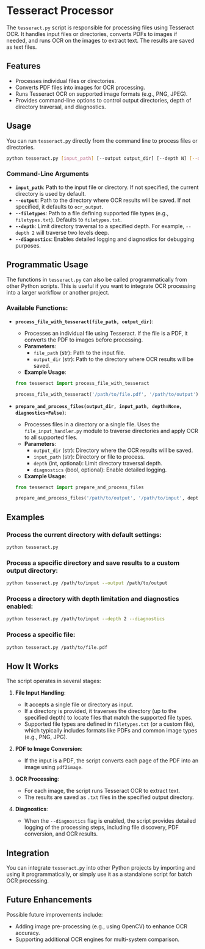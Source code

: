 
# Tesseract Processor

The `tesseract.py` script is responsible for processing files using Tesseract OCR. It handles input files or directories, converts PDFs to images if needed, and runs OCR on the images to extract text. The results are saved as text files.

## Features

- Processes individual files or directories.
- Converts PDF files into images for OCR processing.
- Runs Tesseract OCR on supported image formats (e.g., PNG, JPEG).
- Provides command-line options to control output directories, depth of directory traversal, and diagnostics.

## Usage

You can run `tesseract.py` directly from the command line to process files or directories.

```bash
python tesseract.py [input_path] [--output output_dir] [--depth N] [--diagnostics]
```

### Command-Line Arguments

- **`input_path`**: Path to the input file or directory. If not specified, the current directory is used by default.
- **`--output`**: Path to the directory where OCR results will be saved. If not specified, it defaults to `ocr_output`.
- **`--filetypes`**: Path to a file defining supported file types (e.g., `filetypes.txt`). Defaults to `filetypes.txt`.
- **`--depth`**: Limit directory traversal to a specified depth. For example, `--depth 2` will traverse two levels deep.
- **`--diagnostics`**: Enables detailed logging and diagnostics for debugging purposes.

## Programmatic Usage

The functions in `tesseract.py` can also be called programmatically from other Python scripts. This is useful if you want to integrate OCR processing into a larger workflow or another project.

### Available Functions:

- **`process_file_with_tesseract(file_path, output_dir)`**: 
    - Processes an individual file using Tesseract. If the file is a PDF, it converts the PDF to images before processing.
    - **Parameters**:
        - `file_path` (str): Path to the input file.
        - `output_dir` (str): Path to the directory where OCR results will be saved.
    - **Example Usage**:
    ```python
    from tesseract import process_file_with_tesseract

    process_file_with_tesseract('/path/to/file.pdf', '/path/to/output')
    ```

- **`prepare_and_process_files(output_dir, input_path, depth=None, diagnostics=False)`**:
    - Processes files in a directory or a single file. Uses the `file_input_handler.py` module to traverse directories and apply OCR to all supported files.
    - **Parameters**:
        - `output_dir` (str): Directory where the OCR results will be saved.
        - `input_path` (str): Directory or file to process.
        - `depth` (int, optional): Limit directory traversal depth.
        - `diagnostics` (bool, optional): Enable detailed logging.
    - **Example Usage**:
    ```python
    from tesseract import prepare_and_process_files

    prepare_and_process_files('/path/to/output', '/path/to/input', depth=2, diagnostics=True)
    ```

## Examples

### Process the current directory with default settings:

```bash
python tesseract.py
```

### Process a specific directory and save results to a custom output directory:

```bash
python tesseract.py /path/to/input --output /path/to/output
```

### Process a directory with depth limitation and diagnostics enabled:

```bash
python tesseract.py /path/to/input --depth 2 --diagnostics
```

### Process a specific file:

```bash
python tesseract.py /path/to/file.pdf
```

## How It Works

The script operates in several stages:

1. **File Input Handling**:
   - It accepts a single file or directory as input.
   - If a directory is provided, it traverses the directory (up to the specified depth) to locate files that match the supported file types.
   - Supported file types are defined in `filetypes.txt` (or a custom file), which typically includes formats like PDFs and common image types (e.g., PNG, JPG).

2. **PDF to Image Conversion**:
   - If the input is a PDF, the script converts each page of the PDF into an image using `pdf2image`.

3. **OCR Processing**:
   - For each image, the script runs Tesseract OCR to extract text.
   - The results are saved as `.txt` files in the specified output directory.

4. **Diagnostics**:
   - When the `--diagnostics` flag is enabled, the script provides detailed logging of the processing steps, including file discovery, PDF conversion, and OCR results.

## Integration

You can integrate `tesseract.py` into other Python projects by importing and using it programmatically, or simply use it as a standalone script for batch OCR processing.

## Future Enhancements

Possible future improvements include:

- Adding image pre-processing (e.g., using OpenCV) to enhance OCR accuracy.
- Supporting additional OCR engines for multi-system comparison.
